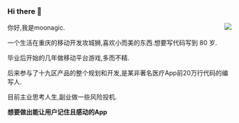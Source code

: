 ### Hi there 👋

<img align="right" src="https://github-readme-stats.vercel.app/api?username=moonagic&show_icons=false&icon_color=0366d6&text_color=24292e&bg_color=eeeeee&hide_title=true" />

你好,我是moonagic.

一个生活在重庆的移动开发攻城狮,喜欢小而美的东西.想要写代码写到 80 岁.

毕业后开始的几年做移动平台游戏,多而不精.

后来参与了十九区产品的整个规划和开发,是某非著名医疗App前20万行代码的编写人.

目前主业思考人生,副业做一些风险投机.

**想要做出能让用户记住且感动的App**
